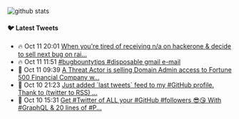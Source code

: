![github stats](https://github-readme-stats.vercel.app/api?username=nil0x42&show_icons=true&count_private=true&include_all_commits=true&hide_title=true&cache_seconds=1800)

#### :bird: Latest Tweets
<ul>
<!-- LATEST-TWEETS:START -->
<li>🔥 Oct 11 20:01 <a href='https://twitter.com/nil0x42/status/1315382107703848961'>When you're tired of receiving n/a on hackerone & decide to sell next bug on rai...</a></li>
<li>🔥 Oct 11 11:51 <a href='https://twitter.com/nil0x42/status/1315258708859944961'>#bugbountytips     #disposable gmail e-mail</a></li>
<li>🚀 Oct 11 09:39 <a href='https://twitter.com/Bank_Security/status/1315225394329518082'>A Threat Actor is selling Domain Admin access to Fortune 500 Financial Company w...</a></li>
<li>💯 Oct 10 21:23 <a href='https://twitter.com/nil0x42/status/1315040199567704064'>Just added `last tweets` feed to my #GitHub profile. Thank to  (twitter to RSS) ...</a></li>
<li>🚀 Oct 10 15:31 <a href='https://twitter.com/nil0x42/status/1314951689837871106'>Get #Twitter of ALL your #GitHub #followers 😎😘  With #GraphQL & 20 lines of #P...</a></li>

<!-- LATEST-TWEETS:END -->
</ul>

<!--
### :zap: Recent Activity
-->

<!--START_SECTION:activity-->
<!--
1. ❗️ Closed issue [#27](https://github.com/nil0x42/duplicut/issues/27) in [nil0x42/duplicut](https://github.com/nil0x42/duplicut)
2. ❗️ Closed issue [#19](https://github.com/nil0x42/duplicut/issues/19) in [nil0x42/duplicut](https://github.com/nil0x42/duplicut)
3. ❗️ Closed issue [#23](https://github.com/nil0x42/duplicut/issues/23) in [nil0x42/duplicut](https://github.com/nil0x42/duplicut)
4. 🎉 Merged PR [#28](https://github.com/nil0x42/duplicut/pull/28) in [nil0x42/duplicut](https://github.com/nil0x42/duplicut)
5. 💪 Opened PR [#28](https://github.com/nil0x42/duplicut/pull/28) in [nil0x42/duplicut](https://github.com/nil0x42/duplicut)
-->
<!--END_SECTION:activity-->

<!--
### Hi there 👋

**nil0x42/nil0x42** is a ✨ _special_ ✨ repository because its `README.md` (this file) appears on your GitHub profile.

Here are some ideas to get you started:

- 🔭 I’m currently working on ...
- 🌱 I’m currently learning ...
- 👯 I’m looking to collaborate on ...
- 🤔 I’m looking for help with ...
- 💬 Ask me about ...
- 📫 How to reach me: ...
- 😄 Pronouns: ...
- ⚡ Fun fact: ...
-->
